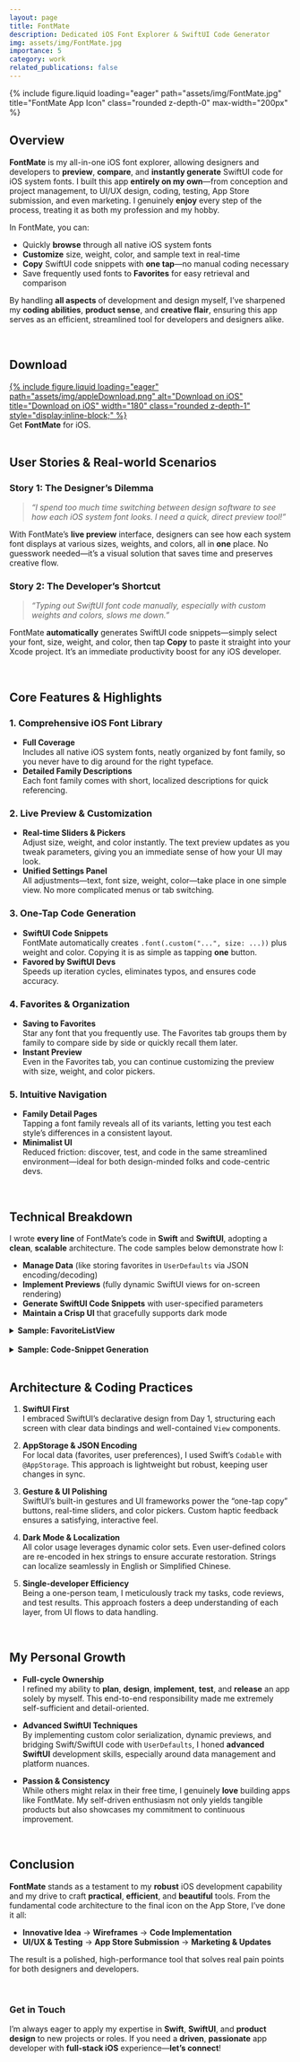 ```yaml
---
layout: page
title: FontMate
description: Dedicated iOS Font Explorer & SwiftUI Code Generator
img: assets/img/FontMate.jpg
importance: 5
category: work
related_publications: false
---
```


<div class="row">
  <div class="col-sm mt-3 mt-md-0 text-center">
    {% include figure.liquid
       loading="eager"
       path="assets/img/FontMate.jpg"
       title="FontMate App Icon"
       class="rounded z-depth-0"
       max-width="200px"
    %}
  </div>
</div>

## Overview

**FontMate** is my all-in-one iOS font explorer, allowing designers and developers to **preview**, **compare**, and **instantly generate** SwiftUI code for iOS system fonts. I built this app **entirely on my own**—from conception and project management, to UI/UX design, coding, testing, App Store submission, and even marketing. I genuinely **enjoy** every step of the process, treating it as both my profession and my hobby.

In FontMate, you can:

- Quickly **browse** through all native iOS system fonts
- **Customize** size, weight, color, and sample text in real-time
- **Copy** SwiftUI code snippets with **one tap**—no manual coding necessary
- Save frequently used fonts to **Favorites** for easy retrieval and comparison

By handling **all aspects** of development and design myself, I’ve sharpened my **coding abilities**, **product sense**, and **creative flair**, ensuring this app serves as an efficient, streamlined tool for developers and designers alike.

<br>

## Download

<div class="row my-3">
  <div class="col-sm-12 text-center">
    <div class="row">
      <div class="col-sm">
        <a href="https://apps.apple.com/us/app/fontmate/id6743818835"
           target="_blank"
           style="display:inline-block;"
        >
          {% include figure.liquid
             loading="eager"
             path="assets/img/appleDownload.png"
             alt="Download on iOS"
             title="Download on iOS"
             width="180"
             class="rounded z-depth-1"
             style="display:inline-block;"
          %}
        </a>
      </div>
    </div>
    <div class="caption my-2">
      Get <strong>FontMate</strong> for iOS.
    </div>
  </div>
</div>

<br>

## User Stories & Real-world Scenarios

### Story 1: The Designer’s Dilemma

> _“I spend too much time switching between design software to see how each iOS system font looks. I need a quick, direct preview tool!”_

With FontMate’s **live preview** interface, designers can see how each system font displays at various sizes, weights, and colors, all in **one** place. No guesswork needed—it’s a visual solution that saves time and preserves creative flow.

### Story 2: The Developer’s Shortcut

> _“Typing out SwiftUI font code manually, especially with custom weights and colors, slows me down.”_

FontMate **automatically** generates SwiftUI code snippets—simply select your font, size, weight, and color, then tap **Copy** to paste it straight into your Xcode project. It’s an immediate productivity boost for any iOS developer.

<br>

## Core Features & Highlights

### 1. Comprehensive iOS Font Library

- **Full Coverage**  
  Includes all native iOS system fonts, neatly organized by font family, so you never have to dig around for the right typeface.
- **Detailed Family Descriptions**  
  Each font family comes with short, localized descriptions for quick referencing.

### 2. Live Preview & Customization

- **Real-time Sliders & Pickers**  
  Adjust size, weight, and color instantly. The text preview updates as you tweak parameters, giving you an immediate sense of how your UI may look.
- **Unified Settings Panel**  
  All adjustments—text, font size, weight, color—take place in one simple view. No more complicated menus or tab switching.

### 3. One-Tap Code Generation

- **SwiftUI Code Snippets**  
  FontMate automatically creates `.font(.custom("...", size: ...))` plus weight and color. Copying it is as simple as tapping **one** button.
- **Favored by SwiftUI Devs**  
  Speeds up iteration cycles, eliminates typos, and ensures code accuracy.

### 4. Favorites & Organization

- **Saving to Favorites**  
  Star any font that you frequently use. The Favorites tab groups them by family to compare side by side or quickly recall them later.
- **Instant Preview**  
  Even in the Favorites tab, you can continue customizing the preview with size, weight, and color pickers.

### 5. Intuitive Navigation

- **Family Detail Pages**  
  Tapping a font family reveals all of its variants, letting you test each style’s differences in a consistent layout.
- **Minimalist UI**  
  Reduced friction: discover, test, and code in the same streamlined environment—ideal for both design-minded folks and code-centric devs.

<br>

## Technical Breakdown

I wrote **every line** of FontMate’s code in **Swift** and **SwiftUI**, adopting a **clean**, **scalable** architecture. The code samples below demonstrate how I:

- **Manage Data** (like storing favorites in `UserDefaults` via JSON encoding/decoding)
- **Implement Previews** (fully dynamic SwiftUI views for on-screen rendering)
- **Generate SwiftUI Code Snippets** with user-specified parameters
- **Maintain a Crisp UI** that gracefully supports dark mode

<details>
<summary><strong>Sample: FavoriteListView</strong></summary>

```swift
import SwiftUI

struct FavoriteListView: View {
    @AppStorage("favoriteFonts") private var favoriteFontsData: Data = Data()
    @AppStorage("fontSize") private var fontSize: Double = 20
    @AppStorage("selectedWeightIndex") private var selectedWeightIndex: Int = 3
    @AppStorage("customSampleText") private var customSampleText: String = "ABCabc 123 Hello, 你好!"
    @AppStorage("fontColorHex") private var fontColorHex: String = "#000000"

    private var favoriteFonts: [String] {
        get { (try? JSONDecoder().decode([String].self, from: favoriteFontsData)) ?? [] }
        nonmutating set {
            favoriteFontsData = (try? JSONEncoder().encode(newValue)) ?? Data()
        }
    }
    ...
    // Additional logic for grouping fonts by family,
    // copy-to-clipboard code generation, and UI gestures
}
```

**Key Points**:

- Persists favorites in a JSON-encoded array for easy **local** retrieval.
- Taps into SwiftUI’s **@AppStorage** for automatic user-default synchronization.
- Groups fonts by family and displays them in a tidy list.

</details>

<br>

<details>
<summary><strong>Sample: Code-Snippet Generation</strong></summary>

```swift
func copyCodeSnippet(fontName: String) {
    let weightStr = weightToString(selectedWeight)
    let code = """
    Text("\(customSampleText)")
        .font(.custom("\(fontName)", size: \(Int(fontSize))))
        .fontWeight(.\(weightStr))
        .foregroundColor(Color(hex: "\(fontColorHex)"))
    """
    UIPasteboard.general.string = code
    // Show a toast, handle user feedback, etc.
}
```

**Highlights**:

- Dynamically builds SwiftUI instructions (`.custom()`, `.fontWeight()`, `.foregroundColor()`) based on current user settings.
- Immediately copies to the system pasteboard so developers can switch to Xcode and paste away.

</details>

<br>

## Architecture & Coding Practices

1. **SwiftUI First**  
   I embraced SwiftUI’s declarative design from Day 1, structuring each screen with clear data bindings and well-contained `View` components.

2. **AppStorage & JSON Encoding**  
   For local data (favorites, user preferences), I used Swift’s `Codable` with `@AppStorage`. This approach is lightweight but robust, keeping user changes in sync.

3. **Gesture & UI Polishing**  
   SwiftUI’s built-in gestures and UI frameworks power the “one-tap copy” buttons, real-time sliders, and color pickers. Custom haptic feedback ensures a satisfying, interactive feel.

4. **Dark Mode & Localization**  
   All color usage leverages dynamic color sets. Even user-defined colors are re-encoded in hex strings to ensure accurate restoration. Strings can localize seamlessly in English or Simplified Chinese.

5. **Single-developer Efficiency**  
   Being a one-person team, I meticulously track my tasks, code reviews, and test results. This approach fosters a deep understanding of each layer, from UI flows to data handling.

<br>

## My Personal Growth

- **Full-cycle Ownership**  
  I refined my ability to **plan**, **design**, **implement**, **test**, and **release** an app solely by myself. This end-to-end responsibility made me extremely self-sufficient and detail-oriented.
- **Advanced SwiftUI Techniques**  
  By implementing custom color serialization, dynamic previews, and bridging Swift/SwiftUI code with `UserDefaults`, I honed **advanced SwiftUI** development skills, especially around data management and platform nuances.

- **Passion & Consistency**  
  While others might relax in their free time, I genuinely **love** building apps like FontMate. My self-driven enthusiasm not only yields tangible products but also showcases my commitment to continuous improvement.

<br>

## Conclusion

**FontMate** stands as a testament to my **robust** iOS development capability and my drive to craft **practical**, **efficient**, and **beautiful** tools. From the fundamental code architecture to the final icon on the App Store, I’ve done it all:

- **Innovative Idea** → **Wireframes** → **Code Implementation**
- **UI/UX & Testing** → **App Store Submission** → **Marketing & Updates**

The result is a polished, high-performance tool that solves real pain points for both designers and developers.

<br>

### Get in Touch

I’m always eager to apply my expertise in **Swift**, **SwiftUI**, and **product design** to new projects or roles. If you need a **driven**, **passionate** app developer with **full-stack iOS** experience—**let’s connect**!
